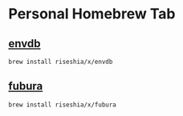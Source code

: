 # Personal Homebrew Tab

## [envdb](https://github.com/riseshia/envdb)

```shell
brew install riseshia/x/envdb
```

## [fubura](https://github.com/riseshia/fubura)

```shell
brew install riseshia/x/fubura
```
